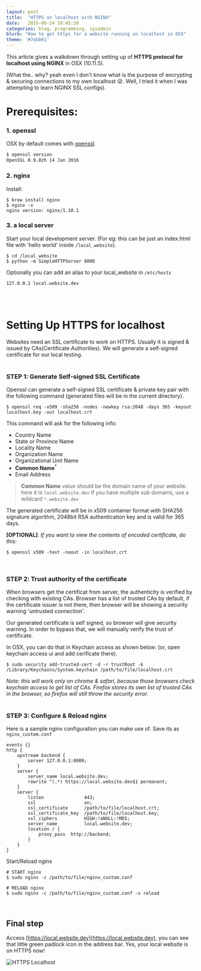 ```yaml
---
layout: post
title:  "HTTPS on localhost with NGINX"
date:   2016-06-24 10:45:20
categories: blog, programming, sysadmin
blurb: "How to get https for a website running on localhost in OSX"
theme: '#7ebb61'
---
```


This article gives a walkdown through setting up of **HTTPS protocol for localhost using NGINX** in OSX (10.11.5).

(What the.. why? yeah even I don't know what is the purpose of encrypting & securing connections to my own localhost 😜. Well, I tried it when I was attempting to learn NGINX SSL configs).


# Prerequisites:

### 1. openssl
OSX by default comes with [openssl](https://www.openssl.org/).

```zsh
$ openssl version
OpenSSL 0.9.8zh 14 Jan 2016
```


### 2. nginx

Install:

```shell
$ brew install nginx
$ nginx -v
nginx version: nginx/1.10.1
```

### 3. a local server

Start your local development server.
(For eg: this can be just an index.html file with 'hello world' inside `/local_website`).

```shell
$ cd /local_website
$ python -m SimpleHTTPServer 8000
```

Optionally you can add an alias to your local_website in `/etc/hosts`

```config
127.0.0.1 local.website.dev
```

<br><br>

# Setting Up HTTPS for localhost

Websites need an SSL certificate to work on HTTPS. Usually it is signed & issued by CAs(Certificate Authorities). We will generate a self-signed certificate for our local testing.
<br><br>

### STEP 1: Generate Self-signed SSL Certificate

Openssl can generate a self-signed SSL certificate & private key pair with the following command (generated files will be in the current directory).

```shell
$ openssl req -x509 -sha256 -nodes -newkey rsa:2048 -days 365 -keyout localhost.key -out localhost.crt
```

This command will ask for the following info:

- Country Name
- State or Province Name
- Locality Name
- Organization Name
- Organizational Unit Name
- **Common Name**<sup>*</sup>
- Email Address

> **Common Name** value should be the domain name of your website.
> here it is `local.website.dev`
> If you have multiple sub domains, use a wildcard `*.website.dev`


The generated certificate will be in x509 container format with SHA256 signature algorithm, 2048bit RSA authentication key and is valid for 365 days.

 **[OPTIONAL]**: *If you want to view the contents of encoded certificate, do this:*

```shell
$ openssl x509 -text -noout -in localhost.crt
```
<br>

### STEP 2: Trust authority of the certificate

When browsers get the certificat from server, the authenticity is verified by checking with existing CAs. Browser has a list of trusted CAs by default, if the certificate issuer is not there, then browser will be showing a security warning 'untrusted connection'.

Our generated certificate is self signed, so browser will give security warning. In order to bypass that, we will manually verify the trust of certificate.

In OSX, you can do that in Keychain access as shown below: (or, open keychain access ui and add cerificate there).

```shell
$ sudo security add-trusted-cert -d -r trustRoot -k /Library/Keychains/System.keychain /path/to/file/localhost.crt
```

*Note: this will work only on chrome & safari, because those browsers check keychain access to get list of CAs. Firefox stores its own list of trusted CAs in the browser, so firefox will still throw the security error.*
<br><br>

### STEP 3: Configure &amp; Reload nginx

Here is a sample nginx configuration you can make use of. Save its as `nginx_custom.conf`

```nginx
events {}
http {
    upstream backend {
        server 127.0.0.1:8000;
    }
    server {
        server_name local.website.dev;
        rewrite ^(.*) https://local.website.dev$1 permanent;
    }
    server {
        listen               443;
        ssl                  on;
        ssl_certificate      /path/to/file/localhost.crt;
        ssl_certificate_key  /path/to/file/localhost.key;
        ssl_ciphers          HIGH:!aNULL:!MD5;
        server_name          local.website.dev;
        location / {
            proxy_pass  http://backend;
        }
    }
}
```


Start/Reload nginx

```shell
# START nginx
$ sudo nginx -c /path/to/file/nginx_custom.conf

# RELOAD nginx
$ sudo nginx -c /path/to/file/nginx_custom.conf -s reload
```

<br>

## Final step

Access [https://local.website.dev](https://local.website.dev), you can see that little green padlock icon <i class="fa fa-lock" style="color: #94C867"></i> in the address bar. Yes, your local website is on HTTPS now!

<img src="/assets/img/posts/https_localhost.jpg" alt="HTTPS Localhost">


